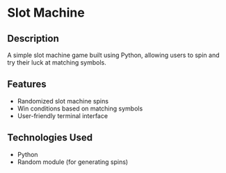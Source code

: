 # Slot Machine

## Description
A simple slot machine game built using Python, allowing users to spin and try their luck at matching symbols.

## Features
- Randomized slot machine spins
- Win conditions based on matching symbols
- User-friendly terminal interface

## Technologies Used
- Python
- Random module (for generating spins)
